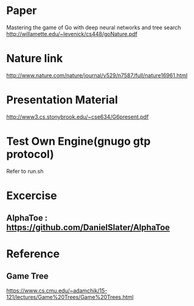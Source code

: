 # Paper
Mastering the game of Go with deep neural networks and tree search
http://willamette.edu/~levenick/cs448/goNature.pdf

# Nature link
http://www.nature.com/nature/journal/v529/n7587/full/nature16961.html

# Presentation Material
http://www3.cs.stonybrook.edu/~cse634/G6present.pdf

# Test Own Engine(gnugo gtp protocol)
Refer to run.sh

# Excercise
## AlphaToe : https://github.com/DanielSlater/AlphaToe

# Reference
## Game Tree
https://www.cs.cmu.edu/~adamchik/15-121/lectures/Game%20Trees/Game%20Trees.html
